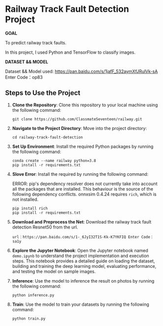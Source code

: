 # Railway Track Fault Detection Project

<b>GOAL</b>

To predict railway track faults.

In this project, I used Python and TensorFlow to classify images.

<b>DATASET && MODEL</B>

Dataset && Model used: https://pan.baidu.com/s/1jafF_532aymXfJRulVk-sA 
Enter Code：op83


## Steps to Use the Project

1. **Clone the Repository**: Clone this repository to your local machine using the following command:
   
   ```
   git clone https://github.com/ClassmateSeventeen/railway.git
   ```

2. **Navigate to the Project Directory**: Move into the project directory:
   
   ```
   cd railway-track-fault-detection
   ```

3. **Set Up Environment**: Install the required Python packages by running the following command:

   ```
   conda create --name railway python=3.8
   pip install -r requirements.txt
   ```

4. **Slove Error**: Install the required by running the following command:

   ERROR: pip's dependency resolver does not currently take into account all the packages that are installed. This behaviour is the source of the following dependency conflicts. onnxsim 0.4.24 requires `rich`, which is not installed.

   ```
   pip install rich
   pip install -r requirements.txt
   ```  
   
5. **Download and Preprocess the Net**: Download the railway track fault detection Resnet50 from the url. 

   ```
   url：https://pan.baidu.com/s/1-_6JyI32T1S-Kk-K7YKFIQ Enter Code：sa1y
   ```

6. **Explore the Jupyter Notebook**: Open the Jupyter notebook named `demo.ipynb` to understand the project implementation and execution steps. This notebook provides a detailed guide on loading the dataset, building and training the deep learning model, evaluating performance, and testing the model on sample images.

7. **Inference**: Use the model to inference the result on photos by running the following command:
   ```
   python inference.py
   ```  

8. **Train**: Use the model to train your datasets by running the following command:
   ```
   python train.py
   ```  

